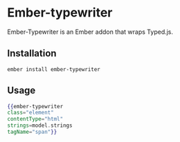 # Ember-typewriter

Ember-Typewriter is an Ember addon that wraps Typed.js.

## Installation

`ember install ember-typewriter`

## Usage

```hbs
{{ember-typewriter 
class="element" 
contentType="html" 
strings=model.strings 
tagName="span"}}
```
